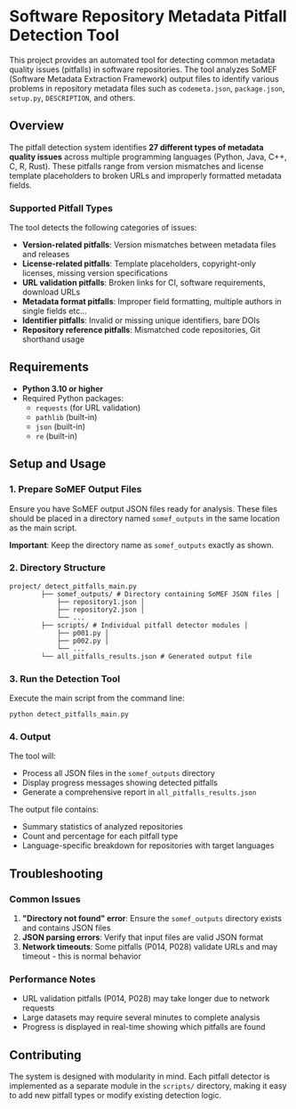 # Software Repository Metadata Pitfall Detection Tool

This project provides an automated tool for detecting common metadata quality issues (pitfalls) in software repositories. The tool analyzes SoMEF (Software Metadata Extraction Framework) output files to identify various problems in repository metadata files such as `codemeta.json`, `package.json`, `setup.py`, `DESCRIPTION`, and others.

## Overview

The pitfall detection system identifies **27 different types of metadata quality issues** across multiple programming languages (Python, Java, C++, C, R, Rust). These pitfalls range from version mismatches and license template placeholders to broken URLs and improperly formatted metadata fields.

### Supported Pitfall Types

The tool detects the following categories of issues:

- **Version-related pitfalls**: Version mismatches between metadata files and releases
- **License-related pitfalls**: Template placeholders, copyright-only licenses, missing version specifications
- **URL validation pitfalls**: Broken links for CI, software requirements, download URLs
- **Metadata format pitfalls**: Improper field formatting, multiple authors in single fields etc...
- **Identifier pitfalls**: Invalid or missing unique identifiers, bare DOIs
- **Repository reference pitfalls**: Mismatched code repositories, Git shorthand usage

## Requirements

- **Python 3.10 or higher**
- Required Python packages:
  - `requests` (for URL validation)
  - `pathlib` (built-in)
  - `json` (built-in)
  - `re` (built-in)

## Setup and Usage

### 1. Prepare SoMEF Output Files

Ensure you have SoMEF output JSON files ready for analysis. These files should be placed in a directory named `somef_outputs` in the same location as the main script.

**Important**: Keep the directory name as `somef_outputs` exactly as shown.

### 2. Directory Structure
```
project/ detect_pitfalls_main.py 
        ├── somef_outputs/ # Directory containing SoMEF JSON files │ 
            ├── repository1.json │ 
            ├── repository2.json │ 
            └── ... 
        ├── scripts/ # Individual pitfall detector modules │ 
            ├── p001.py │ 
            ├── p002.py │ 
            └── ... 
        └── all_pitfalls_results.json # Generated output file

```

### 3. Run the Detection Tool

Execute the main script from the command line:

`python detect_pitfalls_main.py
`

### 4. Output

The tool will:
- Process all JSON files in the `somef_outputs` directory
- Display progress messages showing detected pitfalls
- Generate a comprehensive report in `all_pitfalls_results.json`

The output file contains:
- Summary statistics of analyzed repositories
- Count and percentage for each pitfall type
- Language-specific breakdown for repositories with target languages


## Troubleshooting

### Common Issues

1. **"Directory not found" error**: Ensure the `somef_outputs` directory exists and contains JSON files
3. **JSON parsing errors**: Verify that input files are valid JSON format
4. **Network timeouts**: Some pitfalls (P014, P028) validate URLs and may timeout - this is normal behavior

### Performance Notes

- URL validation pitfalls (P014, P028) may take longer due to network requests
- Large datasets may require several minutes to complete analysis
- Progress is displayed in real-time showing which pitfalls are found

## Contributing

The system is designed with modularity in mind. Each pitfall detector is implemented as a separate module in the `scripts/` directory, making it easy to add new pitfall types or modify existing detection logic.
